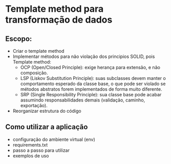 # Template method para transformação de dados

## Escopo:
- Criar o template method
- Implementar métodos para não violação dos principios SOLID, pois Template method:
  - OCP (Open/Closed Principle): exige herança para extensão, e não composição.
  - LSP (Liskov Substitution Principle): suas subclasses devem manter o comportamento esperado da classe base, o que pode ser violado se métodos abstratos forem implementados de forma muito diferente.
  - SRP (Single Responsibility Principle): sua classe base pode acabar assumindo responsabilidades demais (validação, caminho, exportação).
- Reorganizar estrutura do código

## Como utilizar a aplicação
- configuração do ambiente virtual (env)
- requirements.txt
- passo a passo para utilizar
- exemplos de uso

  
